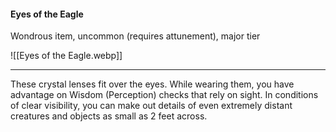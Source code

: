 #### Eyes of the Eagle

Wondrous item, uncommon (requires attunement), major tier

![[Eyes of the Eagle.webp]]

---

These crystal lenses fit over the eyes. While wearing them, you have advantage on Wisdom (Perception) checks that rely on sight. In conditions of clear visibility, you can make out details of even extremely distant creatures and objects as small as 2 feet across.